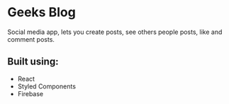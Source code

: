 # Geeks Blog
Social media app, lets you create posts, see others people posts, like and comment posts.

## Built using:
- React
- Styled Components
- Firebase